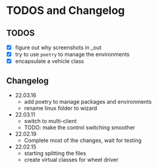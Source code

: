 # TODOS and Changelog

## TODOS

+ [x] figure out why screenshots in _out
+ [x] try to use `poetry` to manage the environments
+ [x] encapsulate a vehicle class

## Changelog

+ 22.03.16
  + add poetry to manage packages and environments
  + rename linux folder to wizard
+ 22.03.11
  + switch to multi-client
  + TODO: make the control switching smoother
+ 22.02.19
  + Complete most of the changes, wait for testing
+ 22.02.15
  + starting splitting the files
  + create virtual classes for wheel driver

